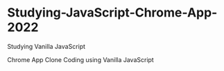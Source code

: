 # Studying-JavaScript-Chrome-App-2022

Studying Vanilla JavaScript

Chrome App Clone Coding using Vanilla JavaScript

